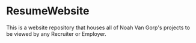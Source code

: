 # ResumeWebsite
This is a website repository that houses all of Noah Van Gorp's projects to be viewed by any Recruiter or Employer.
